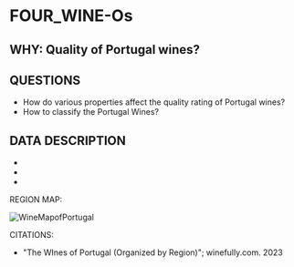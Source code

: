 # FOUR_WINE-Os

## WHY:  Quality of Portugal wines? 

## QUESTIONS
  * How do various properties affect the quality rating of Portugal wines? 
  * How to classify the Portugal Wines? 


## DATA DESCRIPTION
-
-
-


REGION MAP:


![WineMapofPortugal](https://user-images.githubusercontent.com/14171474/234731441-6d4f7538-121a-4f90-848f-42fa3d7b3226.png)




CITATIONS: 
- "The WInes of Portugal (Organized by Region)"; winefully.com. 2023
